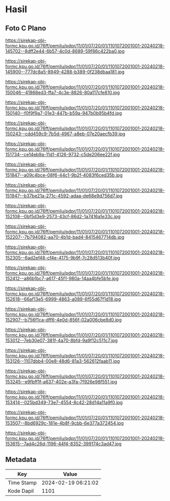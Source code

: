 # Hasil

## Foto C Plano

https://sirekap-obj-formc.kpu.go.id/76ff/pemilu/pdpr/11/01/07/20/01/1101072001001-20240218-145702--8dff2e44-6b57-4c0d-8689-59f86c422ba0.jpg

https://sirekap-obj-formc.kpu.go.id/76ff/pemilu/pdpr/11/01/07/20/01/1101072001001-20240218-145900--777dc8a5-8949-4288-b389-0f238dbaa181.jpg

https://sirekap-obj-formc.kpu.go.id/76ff/pemilu/pdpr/11/01/07/20/01/1101072001001-20240218-150046--41868ed3-ffa7-4c3e-8826-80a117cfe810.jpg

https://sirekap-obj-formc.kpu.go.id/76ff/pemilu/pdpr/11/01/07/20/01/1101072001001-20240218-150140--f0f9f9a7-01e3-447b-b59a-947b0b95b4fd.jpg

https://sirekap-obj-formc.kpu.go.id/76ff/pemilu/pdpr/11/01/07/20/01/1101072001001-20240218-150243--cdd459c9-7b5d-4967-a8eb-07e20aecfb39.jpg

https://sirekap-obj-formc.kpu.go.id/76ff/pemilu/pdpr/11/01/07/20/01/1101072001001-20240218-151734--ce14eb9a-11d1-4126-9732-c5de206ee22f.jpg

https://sirekap-obj-formc.kpu.go.id/76ff/pemilu/pdpr/11/01/07/20/01/1101072001001-20240218-151847--a09c4bce-08f6-44c1-9b2f-4083f6ced35b.jpg

https://sirekap-obj-formc.kpu.go.id/76ff/pemilu/pdpr/11/01/07/20/01/1101072001001-20240218-151947--b37be21a-271c-4592-adaa-de68e9d756d7.jpg

https://sirekap-obj-formc.kpu.go.id/76ff/pemilu/pdpr/11/01/07/20/01/1101072001001-20240218-152108--0bf5d3e9-2573-43cf-86d2-1a7416a1e33c.jpg

https://sirekap-obj-formc.kpu.go.id/76ff/pemilu/pdpr/11/01/07/20/01/1101072001001-20240218-152207--7b794082-aa70-4b1d-bad4-8415467714db.jpg

https://sirekap-obj-formc.kpu.go.id/76ff/pemilu/pdpr/11/01/07/20/01/1101072001001-20240218-152305--6ad2ef48-cf4e-4175-9b9f-7c28d513b40f.jpg

https://sirekap-obj-formc.kpu.go.id/76ff/pemilu/pdpr/11/01/07/20/01/1101072001001-20240218-152412--a86b1bc7-a617-45f1-980a-14aa4bfe5b1e.jpg

https://sirekap-obj-formc.kpu.go.id/76ff/pemilu/pdpr/11/01/07/20/01/1101072001001-20240218-152618--66af13e5-6999-4863-a089-6f55d67f1d18.jpg

https://sirekap-obj-formc.kpu.go.id/76ff/pemilu/pdpr/11/01/07/20/01/1101072001001-20240218-152907--b756f1ca-dff6-4e0d-856f-02a006cbe8d0.jpg

https://sirekap-obj-formc.kpu.go.id/76ff/pemilu/pdpr/11/01/07/20/01/1101072001001-20240218-153012--7eb30e07-381f-4a70-8bfd-9a9f12c511c7.jpg

https://sirekap-obj-formc.kpu.go.id/76ff/pemilu/pdpr/11/01/07/20/01/1101072001001-20240218-153126--1107dbb4-00e8-48d6-81a3-562612faab11.jpg

https://sirekap-obj-formc.kpu.go.id/76ff/pemilu/pdpr/11/01/07/20/01/1101072001001-20240218-153245--e9fbff1f-a637-402e-a3fa-7f926e98f551.jpg

https://sirekap-obj-formc.kpu.go.id/76ff/pemilu/pdpr/11/01/07/20/01/1101072001001-20240218-153414--025bd349-73e7-4554-8c42-28d14a11a9f0.jpg

https://sirekap-obj-formc.kpu.go.id/76ff/pemilu/pdpr/11/01/07/20/01/1101072001001-20240218-153507--8bd6929c-181e-4b8f-9cbb-6e377a372454.jpg

https://sirekap-obj-formc.kpu.go.id/76ff/pemilu/pdpr/11/01/07/20/01/1101072001001-20240218-153615--7ad4c26d-1196-44f4-8352-399174c3ad47.jpg


## Metadata

| Key        | Value               |
| ---------- | ------------------- |
| Time Stamp | 2024-02-19 06:21:02 |
| Kode Dapil | 1101                |



